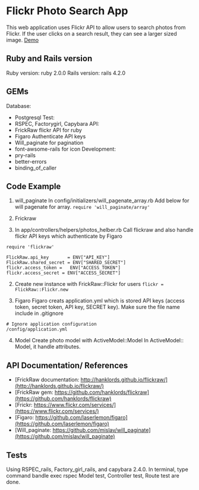 # Flickr Photo Search App

This web application uses Flickr API to allow users to search photos from Flickr. If the user clicks on a search result, they can see a larger sized image.
[Demo](https://enigmatic-forest-5608.herokuapp.com/)

## Ruby and Rails version
Ruby version: ruby 2.0.0
Rails version: rails 4.2.0

## GEMs
Database:
  * Postgresql
Test:
  * RSPEC, Factorygirl, Capybara
API:
  * FrickRaw flickr API for ruby
  * Figaro Authenticate API keys
  * Will_paginate for pagination
  * font-awsome-rails for icon
Development:
  * pry-rails
  * better-errors
  * binding_of_caller


## Code Example
1. will_paginate
In config/initializers/will_pagenate_array.rb
Add below for will pagenate for array.
`require 'will_paginate/array'`

2. Frickraw
  1. In app/controllers/helpers/photos_helber.rb
   Call flickraw and also handle flickr API keys which authenticate by Figaro

```
require 'flickraw'

FlickRaw.api_key       = ENV["API_KEY"]
FlickRaw.shared_secret = ENV["SHARED_SECRET"]
flickr.access_token =   ENV["ACCESS_TOKEN"]
flickr.access_secret = ENV["ACCESS_SECRET"]
```


  2. Create new instance with FrickRaw::Flickr for users
`flickr = FlickRaw::Flickr.new`


3. Figaro
Figaro creats application.yml which is stored API keys (access token, secret token, API key, SECRET key). Make sure the file name include in .gitignore
```
# Ignore application configuration
/config/application.yml
```


4. Model
Create photo model with ActiveModel::Model
In ActiveModel:: Model, it handle attributes.

## API Documentation/ References
  * [FrickRaw documentation: http://hanklords.github.io/flickraw/](http://hanklords.github.io/flickraw/)
  * [FrickRaw gem: https://github.com/hanklords/flickraw](https://github.com/hanklords/flickraw)
  * [Frickr: https://www.flickr.com/services/](https://www.flickr.com/services/)
  * [Figaro: https://github.com/laserlemon/figaro](https://github.com/laserlemon/figaro)
  * [Will_paginate: https://github.com/mislav/will_paginate](https://github.com/mislav/will_paginate)

## Tests
Using RSPEC_rails, Factory_girl_rails, and capybara 2.4.0.
In terminal, type command bandle exec rspec
Model test, Controller test, Route test are done.



